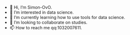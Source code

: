 - 👋 Hi, I’m Simon-OvO.
- 👀 I’m interested in data science.
- 🌱 I’m currently learning how to use tools for data science.
- 💞️ I’m looking to collaborate on studies.
- 📫 How to reach me qq:1032007611.
<!---
Simon-OvO/Simon-OvO is a ✨ special ✨ repository because its `README.md` (this file) appears on your GitHub profile.
You can click the Preview link to take a look at your changes.
--->
